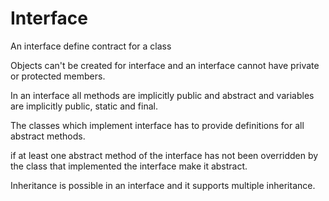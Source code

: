 # Interface

An interface define contract for a class

Objects can't be created for interface and an interface cannot have private or protected members.

In an interface all methods are implicitly public and abstract and variables are implicitly public, static and final. 

The classes which implement interface has to provide definitions for all abstract methods.

if at least one abstract method of the interface has not been overridden by the class that implemented the interface make it abstract.

Inheritance is possible in an interface and it supports multiple inheritance.
